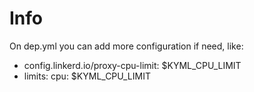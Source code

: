# Info

On dep.yml you can add more configuration if need, like:

- config.linkerd.io/proxy-cpu-limit: $KYML_CPU_LIMIT
- limits:
    cpu: $KYML_CPU_LIMIT
